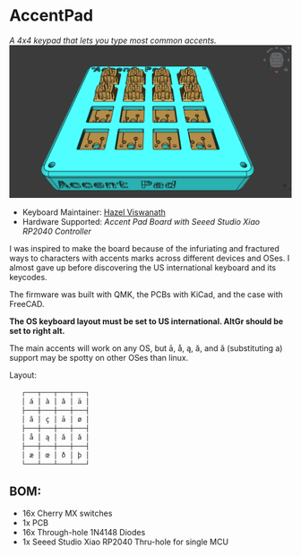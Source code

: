 # AccentPad

*A 4x4 keypad that lets you type most common accents.*
![Assembled board render](assembled.png)

* Keyboard Maintainer: [Hazel Viswanath](https://github.com/transdryad)
* Hardware Supported: *Accent Pad Board with Seeed Studio Xiao RP2040 Controller*

I was inspired to make the board because of the infuriating and fractured ways to characters with accents marks across different devices and OSes.
I almost gave up before discovering the US international keyboard and its keycodes.

The firmware was built with QMK, the PCBs with KiCad, and the case with FreeCAD.

**The OS keyboard layout must be set to US international. AltGr should be set to right alt.**

The main accents will work on any OS, but ā, å, ą, ă, and ǎ (substituting a) support may be spotty on other OSes than linux.

Layout:

       ┌───┬───┬───┬───┐
       │ á │ à │ â │ ä │
       ├───┼───┼───┼───┤
       │ ã │ ç │ ā │ ø │
       ├───┼───┼───┼───┤
       │ å │ ą │ ă │ ǎ │
       ├───┼───┼───┼───┤
       │ æ │ œ │ ð │ þ │
       └───┴───┴───┴───┘

## BOM:
 - 16x Cherry MX switches
 - 1x PCB
 - 16x Through-hole 1N4148 Diodes
 - 1x Seeed Studio Xiao RP2040 Thru-hole for single MCU
